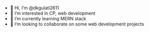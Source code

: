 - 👋 Hi, I’m @dkgulati2611
- 👀 I’m interested in CP, web development
- 🌱 I’m currently learning MERN stack
- 💞️ I’m looking to collaborate on some web development projects

<!---
dkgulati2611/dkgulati2611 is a ✨ special ✨ repository because its `README.md` (this file) appears on your GitHub profile.
You can click the Preview link to take a look at your changes.
--->
